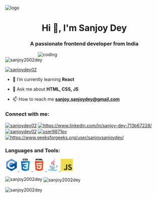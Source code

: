 ![logo](https://www.digitalsolutionservices.com/img/services/web%20development.gif)
<h1 align="center">Hi 👋, I'm Sanjoy Dey</h1>
<h3 align="center">A passionate frontend developer from India</h3>
<img align="right" alt ="coding" width="400" src="https://media1.tenor.com/images/cd37fa49c983ac905df0016fd5b6a2ee/tenor.gif?itemid=13165216">

<p align="left"> <img src="https://komarev.com/ghpvc/?username=sanjoy2002dey&label=Profile%20views&color=0e75b6&style=flat" alt="sanjoy2002dey" /> </p>

<p align="left"> <a href="https://twitter.com/sanjoydey02" target="blank"><img src="https://img.shields.io/twitter/follow/sanjoydey02?logo=twitter&style=for-the-badge" alt="sanjoydey02" /></a> </p>

- 🌱 I’m currently learning **React**

- 💬 Ask me about **HTML, CSS, JS**

- 📫 How to reach me **sanjoy.sanjoydey@gmail.com**

<h3 align="left">Connect with me:</h3>
<p align="left">
<a href="https://twitter.com/sanjoydey02" target="blank"><img align="center" src="https://raw.githubusercontent.com/rahuldkjain/github-profile-readme-generator/master/src/images/icons/Social/twitter.svg" alt="sanjoydey02" height="30" width="40" /></a>
<a href="https://linkedin.com/in/https://www.linkedin.com/in/sanjoy-dey-713b67228/" target="blank"><img align="center" src="https://raw.githubusercontent.com/rahuldkjain/github-profile-readme-generator/master/src/images/icons/Social/linked-in-alt.svg" alt="https://www.linkedin.com/in/sanjoy-dey-713b67228/" height="30" width="40" /></a>
<a href="https://www.hackerrank.com/sanjoydey02" target="blank"><img align="center" src="https://raw.githubusercontent.com/rahuldkjain/github-profile-readme-generator/master/src/images/icons/Social/hackerrank.svg" alt="sanjoydey02" height="30" width="40" /></a>
<a href="https://www.leetcode.com/user9871pv" target="blank"><img align="center" src="https://raw.githubusercontent.com/rahuldkjain/github-profile-readme-generator/master/src/images/icons/Social/leet-code.svg" alt="user9871pv" height="30" width="40" /></a>
<a href="https://auth.geeksforgeeks.org/user/https://www.geeksforgeeks.org/user/sanjoysanjoydey/" target="blank"><img align="center" src="https://raw.githubusercontent.com/rahuldkjain/github-profile-readme-generator/master/src/images/icons/Social/geeks-for-geeks.svg" alt="https://www.geeksforgeeks.org/user/sanjoysanjoydey/" height="30" width="40" /></a>
</p>

<h3 align="left">Languages and Tools:</h3>
<p align="left"> <a href="https://www.cprogramming.com/" target="_blank" rel="noreferrer"> <img src="https://raw.githubusercontent.com/devicons/devicon/master/icons/c/c-original.svg" alt="c" width="40" height="40"/> </a> <a href="https://www.w3schools.com/css/" target="_blank" rel="noreferrer"> <img src="https://raw.githubusercontent.com/devicons/devicon/master/icons/css3/css3-original-wordmark.svg" alt="css3" width="40" height="40"/> </a> <a href="https://www.w3.org/html/" target="_blank" rel="noreferrer"> <img src="https://raw.githubusercontent.com/devicons/devicon/master/icons/html5/html5-original-wordmark.svg" alt="html5" width="40" height="40"/> </a> <a href="https://www.java.com" target="_blank" rel="noreferrer"> <img src="https://raw.githubusercontent.com/devicons/devicon/master/icons/java/java-original.svg" alt="java" width="40" height="40"/> </a> <a href="https://developer.mozilla.org/en-US/docs/Web/JavaScript" target="_blank" rel="noreferrer"> <img src="https://raw.githubusercontent.com/devicons/devicon/master/icons/javascript/javascript-original.svg" alt="javascript" width="40" height="40"/> </a> </p>

<p><img align="left" src="https://github-readme-stats.vercel.app/api/top-langs?username=sanjoy2002dey&show_icons=true&locale=en&layout=compact" alt="sanjoy2002dey" /></p>

<p>&nbsp;<img align="center" src="https://github-readme-stats.vercel.app/api?username=sanjoy2002dey&show_icons=true&locale=en" alt="sanjoy2002dey" /></p>

<p><img align="center" src="https://github-readme-streak-stats.herokuapp.com/?user=sanjoy2002dey&" alt="sanjoy2002dey" /></p>


<!--
**Sanjoy2002dey/Sanjoy2002dey** is a ✨ _special_ ✨ repository because its `README.md` (this file) appears on your GitHub profile.

Here are some ideas to get you started:

- 🔭 I’m currently working on ...
- 🌱 I’m currently learning ...
- 👯 I’m looking to collaborate on ...
- 🤔 I’m looking for help with ...
- 💬 Ask me about ...
- 📫 How to reach me: ...
- 😄 Pronouns: ...
- ⚡ Fun fact: ...
-->
